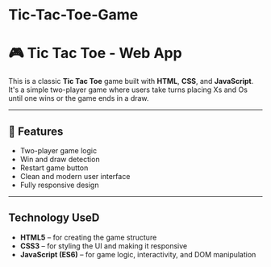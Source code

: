 # Tic-Tac-Toe-Game
# 🎮 Tic Tac Toe - Web App

This is a classic **Tic Tac Toe** game built with **HTML**, **CSS**, and **JavaScript**. It's a simple two-player game where users take turns placing Xs and Os until one wins or the game ends in a draw.

---

## 🚀 Features

-  Two-player game logic
-  Win and draw detection
-  Restart game button
-  Clean and modern user interface
-  Fully responsive design

---

## Technology UseD

-  **HTML5** – for creating the game structure
-  **CSS3** – for styling the UI and making it responsive
-  **JavaScript (ES6)** – for game logic, interactivity, and DOM manipulation



